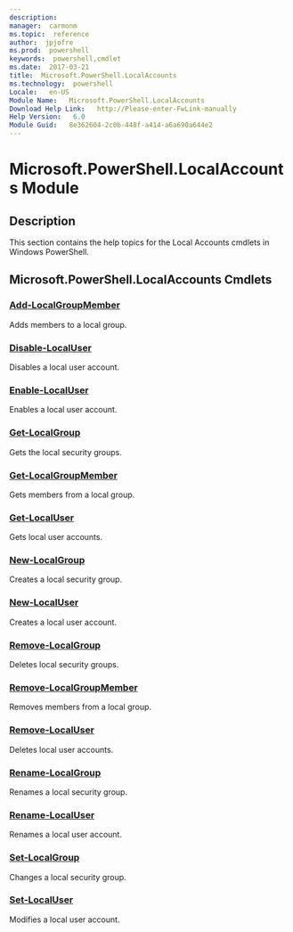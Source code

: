```yaml
---
description:  
manager:  carmonm
ms.topic:  reference
author:  jpjofre
ms.prod:  powershell
keywords:  powershell,cmdlet
ms.date:  2017-03-21
title:  Microsoft.PowerShell.LocalAccounts
ms.technology:  powershell
Locale:   en-US
Module Name:   Microsoft.PowerShell.LocalAccounts
Download Help Link:   http://Please-enter-FwLink-manually
Help Version:   6.0
Module Guid:   8e362604-2c0b-448f-a414-a6a690a644e2
---
```



# Microsoft.PowerShell.LocalAccounts Module
## Description
This section contains the help topics for the Local Accounts cmdlets in Windows PowerShell.

## Microsoft.PowerShell.LocalAccounts Cmdlets
### [Add-LocalGroupMember](add-localgroupmember.md)
Adds members to a local group.


### [Disable-LocalUser](disable-localuser.md)
Disables a local user account.


### [Enable-LocalUser](enable-localuser.md)
Enables a local user account.


### [Get-LocalGroup](get-localgroup.md)
Gets the local security groups.


### [Get-LocalGroupMember](get-localgroupmember.md)
Gets members from a local group.


### [Get-LocalUser](get-localuser.md)
Gets local user accounts.


### [New-LocalGroup](new-localgroup.md)
Creates a local security group.


### [New-LocalUser](new-localuser.md)
Creates a local user account.


### [Remove-LocalGroup](remove-localgroup.md)
Deletes local security groups.


### [Remove-LocalGroupMember](remove-localgroupmember.md)
Removes members from a local group.


### [Remove-LocalUser](remove-localuser.md)
Deletes local user accounts.


### [Rename-LocalGroup](rename-localgroup.md)
Renames a local security group.


### [Rename-LocalUser](rename-localuser.md)
Renames a local user account.


### [Set-LocalGroup](set-localgroup.md)
Changes a local security group.


### [Set-LocalUser](set-localuser.md)
Modifies a local user account.

